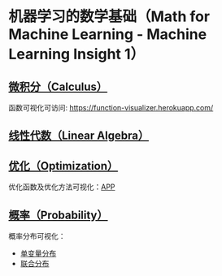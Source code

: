 
# 机器学习的数学基础（Math for Machine Learning - Machine Learning Insight 1）

## [微积分（Calculus）](https://github.com/TaiChiTiger/math-for-machine-learning---Machine-Learning-Insight-1/tree/main/calculus)

函数可视化可访问: https://function-visualizer.herokuapp.com/


## [线性代数（Linear Algebra）](https://github.com/TaiChiTiger/math-for-machine-learning---Machine-Learning-Insight-1/tree/main/linear-algebra)

## [优化（Optimization）](https://github.com/TaiChiTiger/math-for-machine-learning---Machine-Learning-Insight-1/tree/main/optimization)
优化函数及优化方法可视化：[APP](http://39.98.239.104:8502/)

## [概率（Probability）](https://github.com/TaiChiTiger/math-for-machine-learning---Machine-Learning-Insight-1/tree/main/probability)
概率分布可视化：
- [单变量分布](http://39.98.239.104:8515/)
- [联合分布](http://39.98.239.104:8521/)
